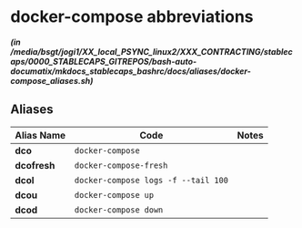 
docker-compose abbreviations
============================


***(in /media/bsgt/jogi1/XX_local_PSYNC_linux2/XXX_CONTRACTING/stablecaps/0000_STABLECAPS_GITREPOS/bash-auto-documatix/mkdocs_stablecaps_bashrc/docs/aliases/docker-compose_aliases.sh)***
## Aliases


| **Alias Name** | **Code** | **Notes** |
| ------------- | ------------- | ------------- |
| **dco** | `docker-compose` | 
| **dcofresh** | `docker-compose-fresh` | 
| **dcol** | `docker-compose logs -f --tail 100` | 
| **dcou** | `docker-compose up` | 
| **dcod** | `docker-compose down` | 
